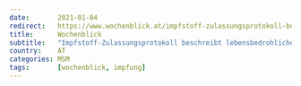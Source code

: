 ```yaml
---
date:       2021-01-04
redirect:   https://www.wochenblick.at/impfstoff-zulassungsprotokoll-beschreibt-lebensbedrohliche-nebenwirkungen/
title:      Wochenblick
subtitle:   "Impfstoff-Zulassungsprotokoll beschreibt lebensbedrohliche Nebenwirkungen"
country:    AT
categories: MSM
tags:       [wochenblick, impfung]
---
```

